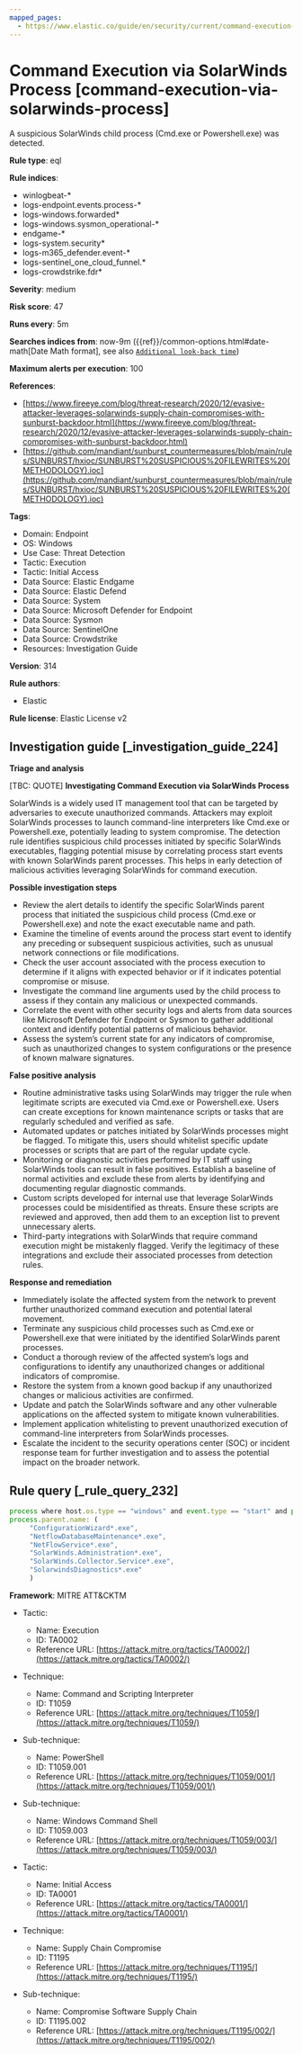 ```yaml
---
mapped_pages:
  - https://www.elastic.co/guide/en/security/current/command-execution-via-solarwinds-process.html
---
```


# Command Execution via SolarWinds Process [command-execution-via-solarwinds-process]

A suspicious SolarWinds child process (Cmd.exe or Powershell.exe) was detected.

**Rule type**: eql

**Rule indices**:

* winlogbeat-*
* logs-endpoint.events.process-*
* logs-windows.forwarded*
* logs-windows.sysmon_operational-*
* endgame-*
* logs-system.security*
* logs-m365_defender.event-*
* logs-sentinel_one_cloud_funnel.*
* logs-crowdstrike.fdr*

**Severity**: medium

**Risk score**: 47

**Runs every**: 5m

**Searches indices from**: now-9m ({{ref}}/common-options.html#date-math[Date Math format], see also [`Additional look-back time`](docs-content://solutions/security/detect-and-alert/create-detection-rule.md#rule-schedule))

**Maximum alerts per execution**: 100

**References**:

* [https://www.fireeye.com/blog/threat-research/2020/12/evasive-attacker-leverages-solarwinds-supply-chain-compromises-with-sunburst-backdoor.html](https://www.fireeye.com/blog/threat-research/2020/12/evasive-attacker-leverages-solarwinds-supply-chain-compromises-with-sunburst-backdoor.html)
* [https://github.com/mandiant/sunburst_countermeasures/blob/main/rules/SUNBURST/hxioc/SUNBURST%20SUSPICIOUS%20FILEWRITES%20(METHODOLOGY).ioc](https://github.com/mandiant/sunburst_countermeasures/blob/main/rules/SUNBURST/hxioc/SUNBURST%20SUSPICIOUS%20FILEWRITES%20(METHODOLOGY).ioc)

**Tags**:

* Domain: Endpoint
* OS: Windows
* Use Case: Threat Detection
* Tactic: Execution
* Tactic: Initial Access
* Data Source: Elastic Endgame
* Data Source: Elastic Defend
* Data Source: System
* Data Source: Microsoft Defender for Endpoint
* Data Source: Sysmon
* Data Source: SentinelOne
* Data Source: Crowdstrike
* Resources: Investigation Guide

**Version**: 314

**Rule authors**:

* Elastic

**Rule license**: Elastic License v2

## Investigation guide [_investigation_guide_224]

**Triage and analysis**

[TBC: QUOTE]
**Investigating Command Execution via SolarWinds Process**

SolarWinds is a widely used IT management tool that can be targeted by adversaries to execute unauthorized commands. Attackers may exploit SolarWinds processes to launch command-line interpreters like Cmd.exe or Powershell.exe, potentially leading to system compromise. The detection rule identifies suspicious child processes initiated by specific SolarWinds executables, flagging potential misuse by correlating process start events with known SolarWinds parent processes. This helps in early detection of malicious activities leveraging SolarWinds for command execution.

**Possible investigation steps**

* Review the alert details to identify the specific SolarWinds parent process that initiated the suspicious child process (Cmd.exe or Powershell.exe) and note the exact executable name and path.
* Examine the timeline of events around the process start event to identify any preceding or subsequent suspicious activities, such as unusual network connections or file modifications.
* Check the user account associated with the process execution to determine if it aligns with expected behavior or if it indicates potential compromise or misuse.
* Investigate the command line arguments used by the child process to assess if they contain any malicious or unexpected commands.
* Correlate the event with other security logs and alerts from data sources like Microsoft Defender for Endpoint or Sysmon to gather additional context and identify potential patterns of malicious behavior.
* Assess the system’s current state for any indicators of compromise, such as unauthorized changes to system configurations or the presence of known malware signatures.

**False positive analysis**

* Routine administrative tasks using SolarWinds may trigger the rule when legitimate scripts are executed via Cmd.exe or Powershell.exe. Users can create exceptions for known maintenance scripts or tasks that are regularly scheduled and verified as safe.
* Automated updates or patches initiated by SolarWinds processes might be flagged. To mitigate this, users should whitelist specific update processes or scripts that are part of the regular update cycle.
* Monitoring or diagnostic activities performed by IT staff using SolarWinds tools can result in false positives. Establish a baseline of normal activities and exclude these from alerts by identifying and documenting regular diagnostic commands.
* Custom scripts developed for internal use that leverage SolarWinds processes could be misidentified as threats. Ensure these scripts are reviewed and approved, then add them to an exception list to prevent unnecessary alerts.
* Third-party integrations with SolarWinds that require command execution might be mistakenly flagged. Verify the legitimacy of these integrations and exclude their associated processes from detection rules.

**Response and remediation**

* Immediately isolate the affected system from the network to prevent further unauthorized command execution and potential lateral movement.
* Terminate any suspicious child processes such as Cmd.exe or Powershell.exe that were initiated by the identified SolarWinds parent processes.
* Conduct a thorough review of the affected system’s logs and configurations to identify any unauthorized changes or additional indicators of compromise.
* Restore the system from a known good backup if any unauthorized changes or malicious activities are confirmed.
* Update and patch the SolarWinds software and any other vulnerable applications on the affected system to mitigate known vulnerabilities.
* Implement application whitelisting to prevent unauthorized execution of command-line interpreters from SolarWinds processes.
* Escalate the incident to the security operations center (SOC) or incident response team for further investigation and to assess the potential impact on the broader network.


## Rule query [_rule_query_232]

```js
process where host.os.type == "windows" and event.type == "start" and process.name: ("cmd.exe", "powershell.exe") and
process.parent.name: (
     "ConfigurationWizard*.exe",
     "NetflowDatabaseMaintenance*.exe",
     "NetFlowService*.exe",
     "SolarWinds.Administration*.exe",
     "SolarWinds.Collector.Service*.exe",
     "SolarwindsDiagnostics*.exe"
     )
```

**Framework**: MITRE ATT&CKTM

* Tactic:

    * Name: Execution
    * ID: TA0002
    * Reference URL: [https://attack.mitre.org/tactics/TA0002/](https://attack.mitre.org/tactics/TA0002/)

* Technique:

    * Name: Command and Scripting Interpreter
    * ID: T1059
    * Reference URL: [https://attack.mitre.org/techniques/T1059/](https://attack.mitre.org/techniques/T1059/)

* Sub-technique:

    * Name: PowerShell
    * ID: T1059.001
    * Reference URL: [https://attack.mitre.org/techniques/T1059/001/](https://attack.mitre.org/techniques/T1059/001/)

* Sub-technique:

    * Name: Windows Command Shell
    * ID: T1059.003
    * Reference URL: [https://attack.mitre.org/techniques/T1059/003/](https://attack.mitre.org/techniques/T1059/003/)

* Tactic:

    * Name: Initial Access
    * ID: TA0001
    * Reference URL: [https://attack.mitre.org/tactics/TA0001/](https://attack.mitre.org/tactics/TA0001/)

* Technique:

    * Name: Supply Chain Compromise
    * ID: T1195
    * Reference URL: [https://attack.mitre.org/techniques/T1195/](https://attack.mitre.org/techniques/T1195/)

* Sub-technique:

    * Name: Compromise Software Supply Chain
    * ID: T1195.002
    * Reference URL: [https://attack.mitre.org/techniques/T1195/002/](https://attack.mitre.org/techniques/T1195/002/)



